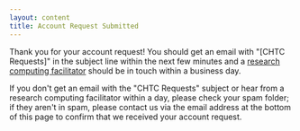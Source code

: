 ```yaml
---
layout: content
title: Account Request Submitted
---
```

<script type="text/javascript">
var RecaptchaOptions = {
  theme: 'white'
};
</script>

Thank you for your account request! You should get an email with "[CHTC Requests]" in the subject line within the next 
few minutes and a <a href="get-help.shtml">research 
computing facilitator</a> should be in touch within a business day. 

If you don't get an email with the "CHTC Requests" subject or hear from a research computing facilitator within a 
day, please check your spam folder; if they aren't in spam, 
please contact us via the email address at the bottom of this page to confirm that we received your account request. 
